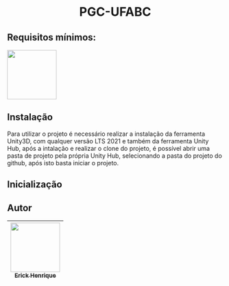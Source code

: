 <h1 align="center"> PGC-UFABC </h1>

## Requisitos mínimos:

<img loading="lazy" src="[https://avatars.githubusercontent.com/u/77247827?v=4](https://i.ibb.co/nf4sYjy/Captura-de-tela-2024-05-11-151633.png)" width=115><br>

## Instalação

Para utilizar o projeto é necessário realizar a instalação da ferramenta Unity3D, com qualquer versão LTS 2021 e também da ferramenta Unity Hub, após a intalação e realizar o clone do projeto, é possível abrir uma pasta de projeto pela própria Unity Hub, selecionando a pasta do projeto do github, após isto basta iniciar o projeto.

## Inicialização



## Autor

| [<img loading="lazy" src="https://avatars.githubusercontent.com/u/77247827?v=4" width=115><br><sub>Erick Henrique</sub>](https://github.com/ErickHenrique2000) |
| :---: |
